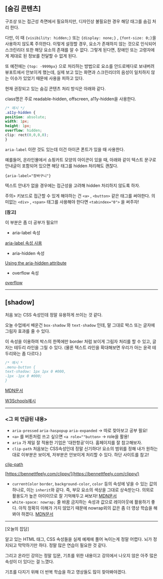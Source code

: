 ## [숨김 콘텐츠]

구조상 또는 접근성 측면에서 필요하지만, 디자인상 불필요한 경우 해당 태그를 숨김 처리 한다. 

 다만, 이 때 `{visibility: hidden;}` 또는 `{display: none;}` , `{font-size: 0;}`을 사용하지 않도록 주의한다. 이렇게 설정할 경우, 요소가 존재하지 않는 것으로 인식되어 스크린리더 또한 해당 요소의 존재를 알 수 없다. 그렇게 된다면, 장애인 또는 고령자에게 제대로 된 정보를 전달할 수 없게 된다.

 또 예전에는 `{top: -9999px}` 으로 처리하는 방법으로 요소를 안드로메다로 보내버려 뷰포트에서 안보이게 했는데, 실제 보고 있는 화면과 스크린리더의 음성이 일치하지 않는 이슈가 있었기 때문에 사용을 피하고 있다.

 현재 권장되고 있는 숨김 콘텐츠 처리 방식은 아래와 같다.

  class명은 주로 readable-hidden, offscreen, a11y-hidden을 사용한다.

```css
/* 예시 */
.a11y-hidden { 
position: absolute; 
width: 1px; 
height: 1px; 
overflow: hidden; 
clip: rect(0,0,0,0); 
}
```

`aria-label` 이란 것도 있는데 이건 아이콘 폰트가 있을 때 사용한다. 

 예를들어, 온라인몰에서 쇼핑카트 모양의 아이콘이 있을 때, 아래와 같이 텍스트 문구로 안내글이 포함되어 있으면 해당 태그를 hidden 처리해도 괜찮다. 

`{aria-label="장바구니"}`

텍스트 안내가 없을 경우에는 접근성을 고려해 hidden 처리하지 않도록 하자.

 주의> 키보드로 접근할 수 있게 해야하는 건  `<a>` , `<button>` 같은 태그를 써야한다. 의미없는 `<div>` , `<span>` 태그를 사용해야 한다면 `<tabindex="0">` 을 써주자!

**[참고]**

이 부분은 좀 더 공부가 필요!!!

- aria-label 속성

[aria-label 속성 사용](https://developer.mozilla.org/ko/docs/Web/Accessibility/ARIA/ARIA_Techniques/Using_the_aria-label_attribute)

- aria-hidden 속성

[Using the aria-hidden attribute](https://developer.mozilla.org/en-US/docs/Web/Accessibility/ARIA/ARIA_Techniques/Using_the_aria-hidden_attribute)

- overflow 속성

[overflow](https://developer.mozilla.org/ko/docs/Web/CSS/overflow)

---

## [shadow]

처음 보는 CSS 속성인데 정말 유용하게 쓰이는 것 같다. 

오늘 수업에서 배운건 `box-shadow` 와 `text-shadow` 인데, 말 그대로 박스 또는 글자에 그림자 효과를 줄 수 있다. 

이 속성을 이용하여 박스의 한쪽에만 border 처럼 보이게 그림자 처리를 할 수 있고, 글자는 테두리 라인을 그릴 수 있다. (물론 텍스트 라인을 확대해보면 우리가 아는 윤곽 테두리와는 좀 다르다.)

```css
/* 예시 *
.menu-button { 
text-shadow: 1px 1px 0 #000, 
-1px -1px 0 #000;
}
```

 [MDN문서](https://developer.mozilla.org/ko/docs/Web/CSS/box-shadow)

 [W3Schools예시](https://www.w3schools.com/css/css3_shadows.asp)

---

### <그 외 언급된 내용>

- `aria-pressed` `aria-haspopup` `aria-expanded` → 따로 찾아보고 공부 필요!
- `<a>` 를 버튼처럼 쓰고 싶으면 `<a role=""button>`  → role을 활용!
- `aria` 가 제일 잘 적용한 기업은 '대한항공'이다. 홈페이지를 잘 참고해보자.
- `clip-path` 처음보는 CSS속성인데 정말 신기하다! 요소의 범위를 정해 내가 원하는대로 이부분은 보이게, 저부분은 안보이게 처리할 수 있다.
하단 사이트를 참고!

[clip-path](https://developer.mozilla.org/ko/docs/Web/CSS/clip-path)

[https://bennettfeely.com/clippy/](https://bennettfeely.com/clippy/)

- `currentColor`
`border`, `background-color`, `color` 등의 속성에 넣을 수 있는 값의 하나로, 이는 `inherit`와 같다. 즉, 부모 요소의 색상을 그대로 상속받는다. 의외로 활용도가 높은 아이이므로 잘 기억해두고 써보자!
[MDN문서](https://developer.mozilla.org/ko/docs/Web/CSS/color_value)
- `white-space: nowrap;` 줄 바꿈 금지하는 속성과 값으로 레이아웃에 활용하기 좋다. 
아직 정확히 이해가 가지 않았기 때문에 nowrap외의 값은 좀 더 영상 학습을 해봐야 하겠다.
[MDN문서](https://developer.mozilla.org/ko/docs/Web/CSS/white-space)

---

[오늘의 잡담]

알고 있는 HTML 태그, CSS 속성들을 실제 예제에 풀어 녹이는게 정말 어렵다. 뇌가 정지되고 막막하기만 하다. 정말 많은 연습이 필요한 것 같다.

그리고 온라인 강의는 정말 입문, 기초를 위한 내용이고 강의에서 나오지 않은 아주 많은 속성이 더 있다는 걸 느꼈다.

기초를 다지기 위해 더 반복 학습을 하고 영상들도 많이 찾아봐야겠다.